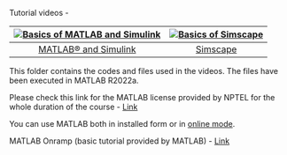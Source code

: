 <!The tutorial video for both MATLAB® and Simulink can be found at this link - [Video](https://youtu.be/rGSpVpFXUpo)>

Tutorial videos -

|[![Basics of MATLAB and Simulink](https://img.youtube.com/vi/rGSpVpFXUpo/hqdefault.jpg)](https://youtu.be/rGSpVpFXUpo)|[![Basics of Simscape](https://img.youtube.com/vi/LcYd0goujWU/hqdefault.jpg)](https://youtu.be/LcYd0goujWU)|
|:-: |:-:|
|[MATLAB® and Simulink](https://youtu.be/rGSpVpFXUpo)|[Simscape](https://youtu.be/LcYd0goujWU)|

This folder contains the codes and files used in the videos. The files have been executed in MATLAB R2022a.

Please check this link for the MATLAB license provided by NPTEL for the whole duration of the course - [Link](https://onlinecourses.nptel.ac.in/noc22_me96/unit?unit=32&lesson=33)

You can use MATLAB both in installed form or in [online mode](https://in.mathworks.com/products/matlab-online.html).

MATLAB Onramp (basic tutorial provided by MATLAB) - [Link](https://www.mathworks.com/learn/tutorials/matlab-onramp.html)
